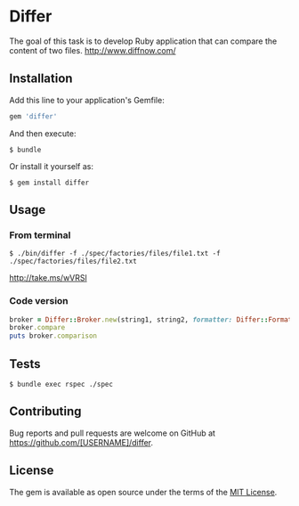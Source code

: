 # Differ

The goal of this task is to develop Ruby application that can compare the content of two files.
http://www.diffnow.com/

## Installation

Add this line to your application's Gemfile:

```ruby
gem 'differ'
```

And then execute:

    $ bundle

Or install it yourself as:

    $ gem install differ

## Usage

### From terminal

    $ ./bin/differ -f ./spec/factories/files/file1.txt -f ./spec/factories/files/file2.txt

http://take.ms/wVRSl

### Code version

```ruby
broker = Differ::Broker.new(string1, string2, formatter: Differ::Formatters::Text)
broker.compare
puts broker.comparison
```

## Tests

    $ bundle exec rspec ./spec

## Contributing

Bug reports and pull requests are welcome on GitHub at https://github.com/[USERNAME]/differ.


## License

The gem is available as open source under the terms of the [MIT License](http://opensource.org/licenses/MIT).

